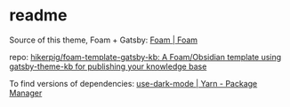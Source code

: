 # readme

Source of this theme, Foam + Gatsby:
[Foam | Foam](https://hikerpig.github.io/foam-template-gatsby-kb/#Some-Gatsby-configurations)

repo: [hikerpig/foam-template-gatsby-kb: A Foam/Obsidian template using gatsby-theme-kb for publishing your knowledge base](https://github.com/hikerpig/foam-template-gatsby-kb)

To find versions of dependencies:
[use-dark-mode | Yarn - Package Manager](https://yarnpkg.com/package/use-dark-mode)